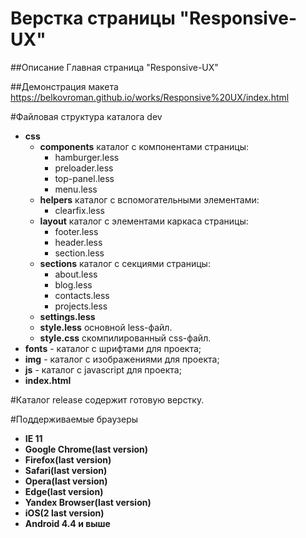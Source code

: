 # Верстка страницы "Responsive-UX"

##Описание
Главная страница "Responsive-UX"

##Демонстрация макета
https://belkovroman.github.io/works/Responsive%20UX/index.html

#Файловая структура каталога dev
* **css**
	- **components** каталог с компонентами страницы:
		+ hamburger.less
		+ preloader.less
		+ top-panel.less
		+ menu.less
	- **helpers** каталог c вспомогательными элементами:
		+ clearfix.less
	- **layout** каталог с элементами каркаса страницы:
		+ footer.less
		+ header.less
		+ section.less
	- **sections** каталог с секциями страницы:
		+ about.less
		+ blog.less
		+ contacts.less
		+ projects.less
	- **settings.less**
	- **style.less** основной less-файл.
	- **style.css** скомпилированный css-файл.
* **fonts** - каталог с шрифтами для проекта;
* **img** - каталог с изображениями для проекта;
* **js** - каталог с javascript для проекта;
* **index.html**

#Каталог release содержит готовую верстку.

#Поддерживаемые браузеры
- **IE 11**
- **Google Chrome(last version)**
- **Firefox(last version)**
- **Safari(last version)**
- **Opera(last version)**
- **Edge(last version)**
- **Yandex Browser(last version)**
- **iOS(2 last version)**
- **Android 4.4 и выше**
